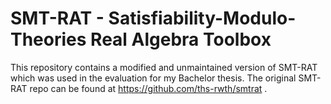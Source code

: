 # SMT-RAT - Satisfiability-Modulo-Theories Real Algebra Toolbox

This repository contains a modified and unmaintained version of SMT-RAT which was used in the evaluation for my Bachelor thesis. The original SMT-RAT repo can be found at https://github.com/ths-rwth/smtrat .
